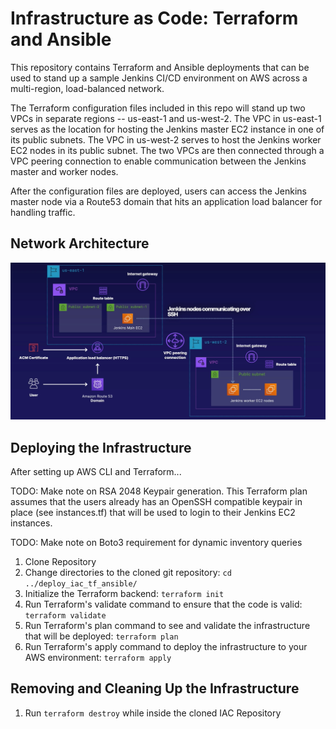 # Infrastructure as Code: Terraform and Ansible
This repository contains Terraform and Ansible deployments that can be used to stand up a sample Jenkins CI/CD environment on AWS across a multi-region, load-balanced network. 

The Terraform configuration files included in this repo will stand up two VPCs in separate regions -- us-east-1 and us-west-2. The VPC in us-east-1 serves as the location for hosting the Jenkins master EC2 instance in one of its public subnets. The VPC in us-west-2 serves to host the Jenkins worker EC2 nodes in its public subnet. The two VPCs are then connected through a VPC peering connection to enable communication between the Jenkins master and worker nodes. 

After the configuration files are deployed, users can access the Jenkins master node via a Route53 domain that hits an application load balancer for handling traffic. 

## Network Architecture
![Network Architecture](./docs/architecture.png)

## Deploying the Infrastructure
After setting up AWS CLI and Terraform... 

TODO: Make note on RSA 2048 Keypair generation. This Terraform plan assumes that the users already has an OpenSSH compatible keypair in place (see instances.tf) that will be used to login to their Jenkins EC2 instances. 

TODO: Make note on Boto3 requirement for dynamic inventory queries

1. Clone Repository
2.  Change directories to the cloned git repository: `cd ../deploy_iac_tf_ansible/`
3.  Initialize the Terraform backend: `terraform init`
4.  Run Terraform's validate command to ensure that the code is valid: `terraform validate`
5.  Run Terraform's plan command to see and validate the infrastructure that will be deployed: `terraform plan`
6.  Run Terraform's apply command to deploy the infrastructure to your AWS environment: `terraform apply`

## Removing and Cleaning Up the Infrastructure
1. Run `terraform destroy` while inside the cloned IAC Repository